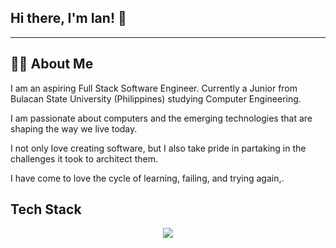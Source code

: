 ## Hi there, I'm Ian! 👋
---

## 👨‍💻 About Me
I am an aspiring Full Stack Software Engineer. Currently a Junior from Bulacan State University (Philippines) studying Computer Engineering. 

I am passionate about computers and the emerging technologies that are shaping the way we live today.

I not only love creating software, but I also take pride in partaking in the challenges it took to architect them.

I have come to love the cycle of learning, failing, and trying again,.

## Tech Stack
<p align="center">
  <a href="https://skillicons.dev">
    <img src="https://skillicons.dev/icons?i=ts,nextjs,react,supabase,tailwind,mongodb,postgres,express,html,css,js,python,java,c,cpp,php&perline=8"
  </a>
</p>











